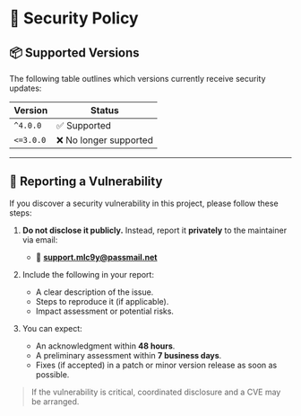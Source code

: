 # 🔐 Security Policy

## 📦 Supported Versions

The following table outlines which versions currently receive security updates:

| Version  | Status                |
| -------- | --------------------- |
| `^4.0.0` | ✅ Supported           |
| `<=3.0.0` | ❌ No longer supported |

---

## 📣 Reporting a Vulnerability

If you discover a security vulnerability in this project, please follow these steps:

1. **Do not disclose it publicly.**
   Instead, report it **privately** to the maintainer via email:

   * 📧 **[support.mlc9y@passmail.net](support.mlc9y@passmail.net)**

2. Include the following in your report:

   * A clear description of the issue.
   * Steps to reproduce it (if applicable).
   * Impact assessment or potential risks.

3. You can expect:

   * An acknowledgment within **48 hours**.
   * A preliminary assessment within **7 business days**.
   * Fixes (if accepted) in a patch or minor version release as soon as possible.

> If the vulnerability is critical, coordinated disclosure and a CVE may be arranged.
